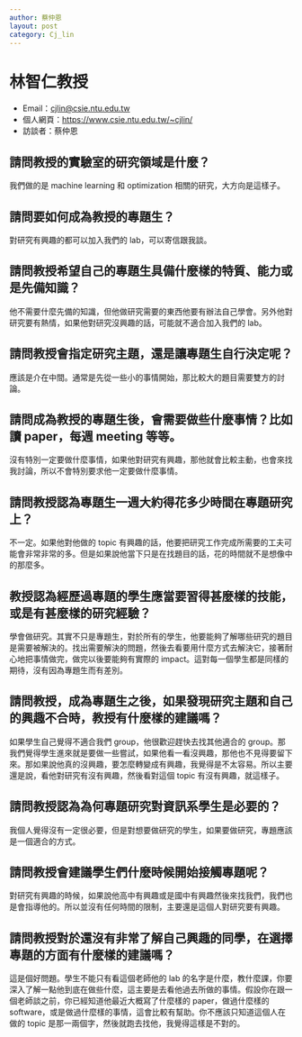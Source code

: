 ```yaml
---
author: 蔡仲恩
layout: post
category: Cj_lin
---
```


# 林智仁教授

- Email：cjlin@csie.ntu.edu.tw
- 個人網頁：<https://www.csie.ntu.edu.tw/~cjlin/>
- 訪談者：蔡仲恩

## 請問教授的實驗室的研究領域是什麼？
我們做的是 machine learning 和 optimization 相關的研究，大方向是這樣子。

## 請問要如何成為教授的專題生？
對研究有興趣的都可以加入我們的 lab，可以寄信跟我談。

## 請問教授希望自己的專題生具備什麼樣的特質、能力或是先備知識？
他不需要什麼先備的知識，但他做研究需要的東西他要有辦法自己學會。另外他對研究要有熱情，如果他對研究沒興趣的話，可能就不適合加入我們的 lab。

## 請問教授會指定研究主題，還是讓專題生自行決定呢？
應該是介在中間。通常是先從一些小的事情開始，那比較大的題目需要雙方的討論。

## 請問成為教授的專題生後，會需要做些什麼事情？比如讀 paper，每週 meeting 等等。
沒有特別一定要做什麼事情，如果他對研究有興趣，那他就會比較主動，也會來找我討論，所以不會特別要求他一定要做什麼事情。

## 請問教授認為專題生一週大約得花多少時間在專題研究上？
不一定。如果他對他做的 topic 有興趣的話，他要把研究工作完成所需要的工夫可能會非常非常的多。但是如果說他當下只是在找題目的話，花的時間就不是想像中的那麼多。

## 教授認為經歷過專題的學生應當要習得甚麼樣的技能，或是有甚麼樣的研究經驗？
學會做研究。其實不只是專題生，對於所有的學生，他要能夠了解哪些研究的題目是需要被解決的。找出需要解決的問題，然後去看要用什麼方式去解決它，接著耐心地把事情做完，做完以後要能夠有實際的 impact。這對每一個學生都是同樣的期待，沒有因為專題生而有差別。

## 請問教授，成為專題生之後，如果發現研究主題和自己的興趣不合時，教授有什麼樣的建議嗎？
如果學生自己覺得不適合我們 group，他很歡迎趕快去找其他適合的 group。那我們覺得學生進來就是要做一些嘗試，如果他看一看沒興趣，那他也不見得要留下來。那如果說他真的沒興趣，要怎麼轉變成有興趣，我覺得是不太容易。所以主要還是說，看他對研究有沒有興趣，然後看對這個 topic 有沒有興趣，就這樣子。

## 請問教授認為為何專題研究對資訊系學生是必要的？
我個人覺得沒有一定很必要，但是對想要做研究的學生，如果要做研究，專題應該是一個適合的方式。

## 請問教授會建議學生們什麼時候開始接觸專題呢？
對研究有興趣的時候，如果說他高中有興趣或是國中有興趣然後來找我們，我們也是會指導他的。所以並沒有任何時間的限制，主要還是這個人對研究要有興趣。

## 請問教授對於還沒有非常了解自己興趣的同學，在選擇專題的方面有什麼樣的建議嗎？
這是個好問題。學生不能只有看這個老師他的 lab 的名字是什麼，教什麼課，你要深入了解一點他到底在做些什麼，這主要是去看他過去所做的事情。假設你在跟一個老師談之前，你已經知道他最近大概寫了什麼樣的 paper，做過什麼樣的 software，或是做過什麼樣的事情，這會比較有幫助。你不應該只知道這個人在做的 topic 是那一兩個字，然後就跑去找他，我覺得這樣是不對的。
